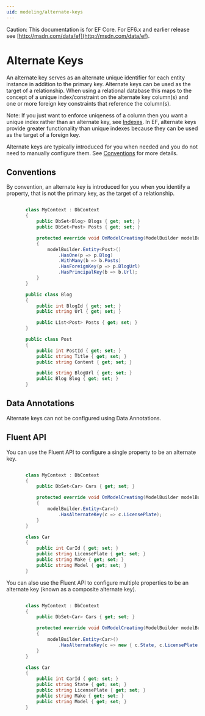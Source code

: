 ```yaml
---
uid: modeling/alternate-keys
---
```

Caution: This documentation is for EF Core. For EF6.x and earlier release see [http://msdn.com/data/ef](http://msdn.com/data/ef).

  # Alternate Keys

An alternate key serves as an alternate unique identifier for each entity instance in addition to the primary key. Alternate keys can be used as the target of a relationship. When using a relational database this maps to the concept of a unique index/constraint on the alternate key column(s) and one or more foreign key constraints that reference the column(s).

Note: If you just want to enforce uniqeness of a column then you want a unique index rather than an alternate key, see [Indexes](indexes.md). In EF, alternate keys provide greater functionality than unique indexes because they can be used as the target of a foreign key.

Alternate keys are typically introduced for you when needed and you do not need to manually configure them. See [Conventions](#conventions) for more details.

  ## Conventions

By convention, an alternate key is introduced for you when you identify a property, that is not the primary key, as the target of a relationship.

<!-- literal_block {"ids": [], "source": "/Users/shirhatti/src/EntityFramework.Docs/docs/modeling/Modeling/Conventions/Samples/AlternateKey.cs", "classes": [], "dupnames": [], "linenos": true, "backrefs": [], "highlight_args": {"hl_lines": [12], "linenostart": 1}, "language": "c#", "names": [], "xml:space": "preserve"} -->

````c#

       class MyContext : DbContext
       {
           public DbSet<Blog> Blogs { get; set; }
           public DbSet<Post> Posts { get; set; }

           protected override void OnModelCreating(ModelBuilder modelBuilder)
           {
               modelBuilder.Entity<Post>()
                   .HasOne(p => p.Blog)
                   .WithMany(b => b.Posts)
                   .HasForeignKey(p => p.BlogUrl)
                   .HasPrincipalKey(b => b.Url);
           }
       }

       public class Blog
       {
           public int BlogId { get; set; }
           public string Url { get; set; }

           public List<Post> Posts { get; set; }
       }

       public class Post
       {
           public int PostId { get; set; }
           public string Title { get; set; }
           public string Content { get; set; }

           public string BlogUrl { get; set; }
           public Blog Blog { get; set; }
       }

   ````

  ## Data Annotations

Alternate keys can not be configured using Data Annotations.

  ## Fluent API

You can use the Fluent API to configure a single property to be an alternate key.

<!-- literal_block {"ids": [], "source": "/Users/shirhatti/src/EntityFramework.Docs/docs/modeling/Modeling/FluentAPI/Samples/AlternateKeySingle.cs", "classes": [], "dupnames": [], "linenos": true, "backrefs": [], "highlight_args": {"hl_lines": [7, 8], "linenostart": 1}, "language": "c#", "names": [], "xml:space": "preserve"} -->

````c#

       class MyContext : DbContext
       {
           public DbSet<Car> Cars { get; set; }

           protected override void OnModelCreating(ModelBuilder modelBuilder)
           {
               modelBuilder.Entity<Car>()
                   .HasAlternateKey(c => c.LicensePlate);
           }
       }

       class Car
       {
           public int CarId { get; set; }
           public string LicensePlate { get; set; }
           public string Make { get; set; }
           public string Model { get; set; }
       }

   ````

You can also use the Fluent API to configure multiple properties to be an alternate key (known as a composite alternate key).

<!-- literal_block {"ids": [], "source": "/Users/shirhatti/src/EntityFramework.Docs/docs/modeling/Modeling/FluentAPI/Samples/AlternateKeyComposite.cs", "classes": [], "dupnames": [], "linenos": true, "backrefs": [], "highlight_args": {"hl_lines": [7, 8], "linenostart": 1}, "language": "c#", "names": [], "xml:space": "preserve"} -->

````c#

       class MyContext : DbContext
       {
           public DbSet<Car> Cars { get; set; }

           protected override void OnModelCreating(ModelBuilder modelBuilder)
           {
               modelBuilder.Entity<Car>()
                   .HasAlternateKey(c => new { c.State, c.LicensePlate });
           }
       }

       class Car
       {
           public int CarId { get; set; }
           public string State { get; set; }
           public string LicensePlate { get; set; }
           public string Make { get; set; }
           public string Model { get; set; }
       }

   ````
